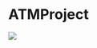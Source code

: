 # ATMProject
![](https://user-images.githubusercontent.com/76920956/172829640-1d643b03-b918-4bf3-9009-aa081a6787cc.png)






